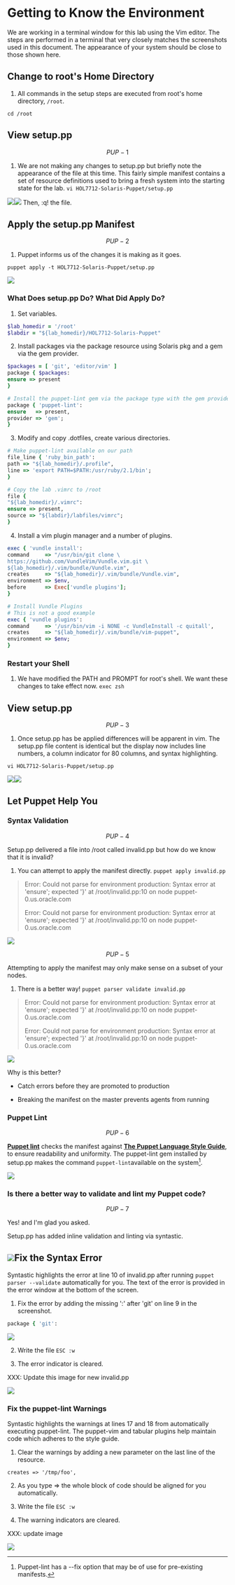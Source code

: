 # Getting to Know the Environment

We are working in a terminal window for this lab using the Vim editor. The steps are performed in a terminal that very closely matches the screenshots used in this document. The appearance of your system should be close to those shown here.

## Change to root's Home Directory

1. All commands in the setup steps are executed from root's home directory, `/root`.

  `cd /root`


## View setup.pp


$$
PUP-1
$$


1. We are not making any changes to setup.pp but briefly note the appearance of the file at this time. This fairly simple manifest contains a set of resource definitions used to bring a fresh system into the starting state for the lab.
  `vi HOL7712-Solaris-Puppet/setup.pp`

![](/images/SETUP-001-vi-setup.png)![](/images/SETUP-002-setup-before.png)
Then, :q! the file.

## Apply the setup.pp Manifest


$$
PUP-2
$$


1. Puppet informs us of the changes it is making as it goes.

  `puppet apply -t HOL7712-Solaris-Puppet/setup.pp`


![](/images/SETUP-002-apply-setup.png)

### What Does setup.pp Do? What Did Apply Do?

1. Set variables.

  ```ruby
  $lab_homedir = '/root'
  $labdir = "${lab_homedir}/HOL7712-Solaris-Puppet"
  ```

2. Install packages via the package resource using Solaris pkg and a gem via the gem provider.

  ```ruby
  $packages = [ 'git', 'editor/vim' ]
  package { $packages:
  ensure => present
  }

  # Install the puppet-lint gem via the package type with the gem provider
  package { 'puppet-lint':
  ensure   => present,
  provider => 'gem';
  }
  ```

3. Modify and copy .dotfiles, create various directories.

  ```ruby
  # Make puppet-lint available on our path
  file_line { 'ruby_bin_path':
  path => "${lab_homedir}/.profile",
  line => 'export PATH=$PATH:/usr/ruby/2.1/bin';
  }

  # Copy the lab .vimrc to /root
  file {
  "${lab_homedir}/.vimrc":
  ensure => present,
  source => "${labdir}/labfiles/vimrc";
  }
  ```

4. Install a vim plugin manager and a number of plugins.

  ```ruby
  exec { 'vundle install':
  command     => "/usr/bin/git clone \
  https://github.com/VundleVim/Vundle.vim.git \
  ${lab_homedir}/.vim/bundle/Vundle.vim",
  creates     => "${lab_homedir}/.vim/bundle/Vundle.vim",
  environment => $env,
  before      => Exec['vundle plugins'];
  }

  # Install Vundle Plugins
  # This is not a good example
  exec { 'vundle plugins':
  command     => '/usr/bin/vim -i NONE -c VundleInstall -c quitall',
  creates     => "${lab_homedir}/.vim/bundle/vim-puppet",
  environment => $env;
  }
  ```


### Restart your Shell

1. We have modified the PATH and PROMPT for root's shell. We want these changes to take effect now.
  `exec zsh`

## View setup.pp


$$
PUP-3
$$


1. Once setup.pp has be applied differences will be apparent in vim. The setup.pp file content is identical but the display now includes line numbers, a column indicator for 80 columns, and syntax highlighting.

  `vi HOL7712-Solaris-Puppet/setup.pp`


![](/images/SETUP-003-vi-setup.png)![](/images/SETUP-003-setup-after.png)

## Let Puppet Help You

### Syntax Validation


$$
PUP-4
$$


Setup.pp delivered a file into \/root called invalid.pp but how do we know that it is invalid?

1. You can attempt to apply the manifest directly.
  `puppet apply invalid.pp`

> Error: Could not parse for environment production: Syntax error at 'ensure'; expected '}' at \/root\/invalid.pp:10 on node puppet-0.us.oracle.com
> 
> Error: Could not parse for environment production: Syntax error at 'ensure'; expected '}' at \/root\/invalid.pp:10 on node puppet-0.us.oracle.com

![](/images/SETUP-004-apply-invalid.png)


$$
PUP-5
$$


Attempting to apply the manifest may only make sense on a subset of your nodes.

1. There is a better way!
  `puppet parser validate invalid.pp`

> Error: Could not parse for environment production: Syntax error at 'ensure'; expected '}' at \/root\/invalid.pp:10 on node puppet-0.us.oracle.com
> 
> Error: Could not parse for environment production: Syntax error at 'ensure'; expected '}' at \/root\/invalid.pp:10 on node puppet-0.us.oracle.com

![](/images/SETUP-005-parser-validate.png)

Why is this better?

* Catch errors before they are promoted to production

* Breaking the manifest on the master prevents agents from running


### Puppet Lint


$$
PUP-6
$$


[**Puppet lint**](http://puppet-lint.com/) checks the manifest against [**The Puppet Language Style Guide**](https://docs.puppet.com/guides/style_guide.html "Puppet Style Guide"), to ensure readability and uniformity. The puppet-lint gem installed by setup.pp makes the command `puppet-lint`available on the system[^1].

![](/images/SETUP-006-puppet-lint.png)

### Is there a better way to validate and lint my Puppet code?


$$
PUP-7
$$


Yes! and I'm glad you asked.

Setup.pp has added inline validation and linting via syntastic.

## ![](/images/SETUP-007-vi-invalid.png)Fix the Syntax Error

Syntastic highlights the error at line 10 of invalid.pp after running `puppet parser --validate` automatically for you. The text of the error is provided in the error window at the bottom of the screen.

1. Fix the error by adding the missing ':' after 'git' on line 9 in the screenshot.

  ```ruby
  package { 'git':
  ```

  ![](../images/SETUP-006.0-syntax.png)

2. Write the file `ESC :w`

3. The error indicator is cleared.

  XXX: Update this image for new invalid.pp


![](/images/SETUP-006.1-lint-before.png)

### Fix the puppet-lint Warnings

Syntastic highlights the warnings at lines 17 and 18 from automatically executing puppet-lint. The puppet-vim and tabular plugins help maintain code which adheres to the style guide.

1. Clear the warnings by adding a new parameter on the last line of the resource.

  `creates => '/tmp/foo',`

2. As you type =&gt; the whole block of code should be aligned for you automatically.

3. Write the file `ESC :w`

4. The warning indicators are cleared.

  XXX: update image


![](/images/SETUP-006.2-lint-after.png)

[^1]: Puppet-lint has a --fix option that may be of use for pre-existing manifests. 

